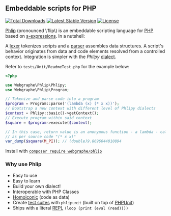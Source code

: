 ## Embeddable scripts for PHP

<a href="https://packagist.org/packages/webgraphe/phlip"><img src="https://img.shields.io/packagist/dt/webgraphe/phlip" alt="Total Downloads"></a>
<a href="https://packagist.org/packages/webgraphe/phlip"><img src="https://img.shields.io/packagist/v/webgraphe/phlip" alt="Latest Stable Version"></a>
<a href="https://packagist.org/packages/webgraphe/phlip"><img src="https://img.shields.io/packagist/l/webgraphe/phlip" alt="License"></a>

[Phlip](https://github.com/webgraphe/phlip) (pronounced \\ˈflip\\) is an embeddable scripting language for
[PHP](https://www.php.net) based on [s-expressions](https://en.wikipedia.org/wiki/S-expression). In a nutshell:

A [lexer](https://en.wikipedia.org/wiki/Lexical_analysis) tokenizes scripts and a
[parser](https://en.wikipedia.org/wiki/Parsing#Computer_languages) assembles data structures. A script's behavior
originates from data and code elements resolved from a controlled context. Integration is simpler with the _Phlipy_
[dialect](https://en.wikipedia.org/wiki/Programming_language#Dialects,_flavors_and_implementations).

Refer to `tests/Unit/ReadmeTest.php` for the example below:
```php
<?php

use Webgraphe\Phlip\Phlipy;
use Webgraphe\Phlip\Program;

// Tokenize and parse code into a program
$program = Program::parse('(lambda (x) (* x x))');
// Bootstrap a new context with different level of Phlipy dialects
$context = Phlipy::basic()->getContext();
// Execute program within said context
$square = $program->execute($context);

// In this case, return value is an anonymous function - a lambda - calculating the square of a number
// as per source code "(* x x)"
var_dump($square(M_PI)); // (double)9.8696044010894
```

Install with [`composer require webgraphe/phlip`](https://packagist.org/packages/webgraphe/phlip)

### Why use Phlip
* Easy to use
* Easy to learn
* Build your own dialect!
* Interoperable with PHP Classes
* [Homoiconic](https://en.wikipedia.org/wiki/Homoiconicity) (code as data)
* Create [test suites](https://en.wikipedia.org/wiki/Unit_testing) with `phlipunit` (built on top of [PHPUnit](https://phpunit.de))
* Ships with a literal [REPL](https://en.wikipedia.org/wiki/Read%E2%80%93eval%E2%80%93print_loop) `(loop (print (eval (read))))`
